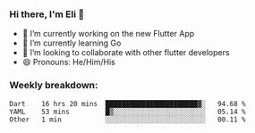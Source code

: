 ### Hi there, I'm Eli 👋
- 🔭 I’m currently working on the new Flutter App
- 🌱 I’m currently learning Go
- 🦄 I’m looking to collaborate with other flutter developers
- 😄 Pronouns: He/Him/His

### Weekly breakdown:
<!--START_SECTION:waka-->
```text
Dart    16 hrs 20 mins  ███████████████████████▓░   94.68 % 
YAML    53 mins         █▒░░░░░░░░░░░░░░░░░░░░░░░   05.14 % 
Other   1 min           ░░░░░░░░░░░░░░░░░░░░░░░░░   00.11 % 
```
<!--END_SECTION:waka-->
